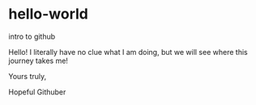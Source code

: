 # hello-world
intro to github

Hello! I literally have no clue what I am doing, but we will see where this journey takes me!

Yours truly,

Hopeful Githuber
